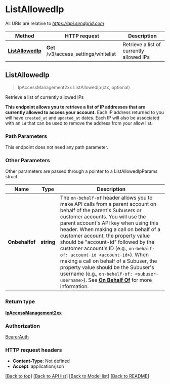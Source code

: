 # ListAllowedIp

All URIs are relative to *https://api.sendgrid.com*

Method | HTTP request | Description
------------- | ------------- | -------------
[**ListAllowedIp**](ListAllowedIp.md#ListAllowedIp) | **Get** /v3/access_settings/whitelist | Retrieve a list of currently allowed IPs



## ListAllowedIp

> IpAccessManagement2xx ListAllowedIp(ctx, optional)

Retrieve a list of currently allowed IPs

**This endpoint allows you to retrieve a list of IP addresses that are currently allowed to access your account.**  Each IP address returned to you will have `created_at` and `updated_at` dates. Each IP will also be associated with an `id` that can be used to remove the address from your allow list.

### Path Parameters

This endpoint does not need any path parameter.

### Other Parameters

Other parameters are passed through a pointer to a ListAllowedIpParams struct


Name | Type | Description
------------- | ------------- | -------------
**Onbehalfof** | **string** | The `on-behalf-of` header allows you to make API calls from a parent account on behalf of the parent's Subusers or customer accounts. You will use the parent account's API key when using this header. When making a call on behalf of a customer account, the property value should be \"account-id\" followed by the customer account's ID (e.g., `on-behalf-of: account-id <account-id>`). When making a call on behalf of a Subuser, the property value should be the Subuser's username (e.g., `on-behalf-of: <subuser-username>`). See [**On Behalf Of**](https://docs.sendgrid.com/api-reference/how-to-use-the-sendgrid-v3-api/on-behalf-of) for more information.

### Return type

[**IpAccessManagement2xx**](IpAccessManagement2xx.md)

### Authorization

[BearerAuth](../README.md#BearerAuth)

### HTTP request headers

- **Content-Type**: Not defined
- **Accept**: application/json

[[Back to top]](#) [[Back to API list]](../README.md#documentation-for-api-endpoints)
[[Back to Model list]](../README.md#documentation-for-models)
[[Back to README]](../README.md)

